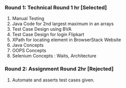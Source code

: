 ### Round 1: Technical Round 1 hr [Selected]
1. Manual Testing
2. Java Code for 2nd largest maximum in an arrays
3. Test Case Design using BVA
4. Test Case Design for login Flipkart
5. XPath for locating element in BrowserStack Website
6. Java Concepts
7. OOPS Concepts
8. Selenium Concepts : Waits, Architecture


### Round 2: Assignment Round 2hr [Rejected]
1. Automate and asserts test cases given.
   
